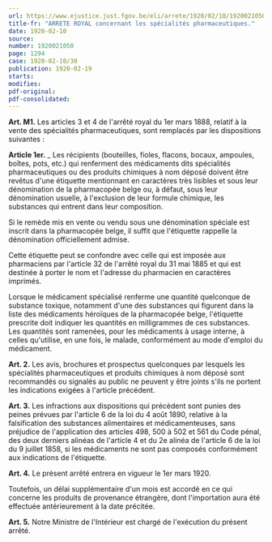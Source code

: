 ```yaml
---
url: https://www.ejustice.just.fgov.be/eli/arrete/1920/02/10/1920021050/justel
title-fr: "ARRETE ROYAL concernant les spécialités pharmaceutiques."
date: 1920-02-10
source:
number: 1920021050
page: 1294
case: 1920-02-10/30
publication: 1920-02-19
starts:
modifies:
pdf-original:
pdf-consolidated:
---
```


**Art. M1.** Les articles 3 et 4 de l'arrêté royal du 1er mars 1888, relatif à la vente des spécialités pharmaceutiques, sont remplacés par les dispositions suivantes :

**Article 1er.** _ Les récipients (bouteilles, fioles, flacons, bocaux, ampoules, boîtes, pots, etc.) qui renferment des médicaments dits spécialités pharmaceutiques ou des produits chimiques à nom déposé doivent être revêtus d'une étiquette mentionnant en caractères très lisibles et sous leur dénomination de la pharmacopée belge ou, à défaut, sous leur dénomination usuelle, à l'exclusion de leur formule chimique, les substances qui entrent dans leur composition.

Si le remède mis en vente ou vendu sous une dénomination spéciale est inscrit dans la pharmacopée belge, il suffit que l'étiquette rappelle la dénomination officiellement admise.

Cette étiquette peut se confondre avec celle qui est imposée aux pharmaciens par l'article 32 de l'arrêté royal du 31 mai 1885 et qui est destinée à porter le nom et l'adresse du pharmacien en caractères imprimés.

Lorsque le médicament spécialisé renferme une quantité quelconque de substance toxique, notamment d'une des substances qui figurent dans la liste des médicaments héroïques de la pharmacopée belge, l'étiquette prescrite doit indiquer les quantités en milligrammes de ces substances. Les quantités sont ramenées, pour les médicaments à usage interne, à celles qu'utilise, en une fois, le malade, conformément au mode d'emploi du médicament.

**Art. 2.** Les avis, brochures et prospectus quelconques par lesquels les spécialités pharmaceutiques et produits chimiques à nom déposé sont recommandés ou signalés au public ne peuvent y être joints s'ils ne portent les indications exigées à l'article précédent.

**Art. 3.** Les infractions aux dispositions qui précèdent sont punies des peines prévues par l'article 6 de la loi du 4 août 1890, relative à la falsification des substances alimentaires et médicamenteuses, sans préjudice de l'application des articles 498, 500 à 502 et 561 du Code pénal, des deux derniers alinéas de l'article 4 et du 2e alinéa de l'article 6 de la loi du 9 juillet 1858, si les médicaments ne sont pas composés conformément aux indications de l'étiquette.

**Art. 4.** Le présent arrêté entrera en vigueur le 1er mars 1920.

Toutefois, un délai supplémentaire d'un mois est accordé en ce qui concerne les produits de provenance étrangère, dont l'importation aura été effectuée antérieurement à la date précitée.

**Art. 5.** Notre Ministre de l'Intérieur est chargé de l'exécution du présent arrêté.
